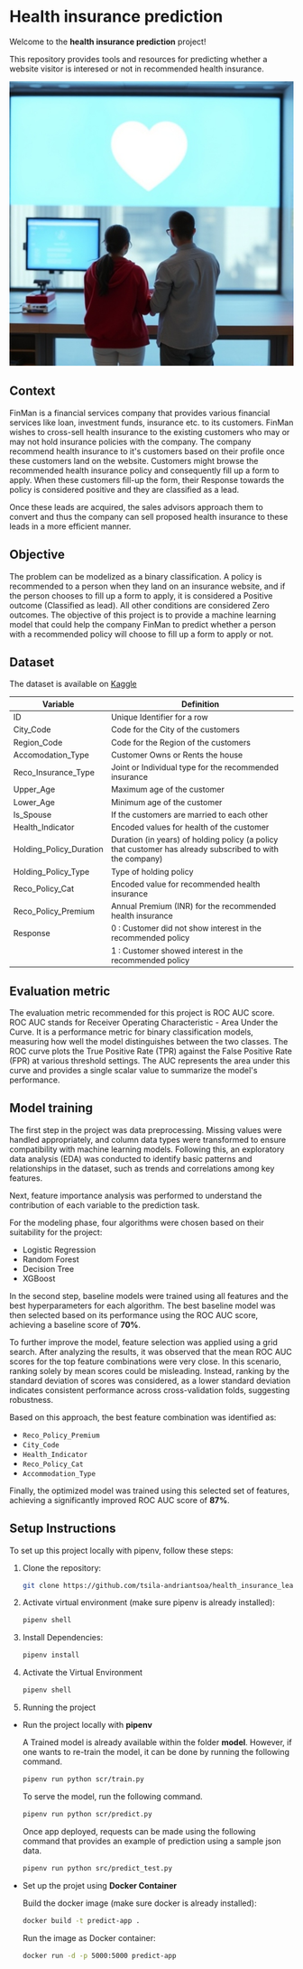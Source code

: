 # Health insurance prediction

Welcome to the **health insurance prediction** project! 

This repository provides tools and resources for predicting whether a website visitor is interesed or not in recommended health insurance.

![health insurrance](https://github.com/tsila-andriantsoa/health_insurance_lead_prediction/blob/main/img/health_insurance.jfif)

## Context

FinMan is a financial services company that provides various financial services like loan, investment funds, insurance etc. to its customers. 
FinMan wishes to cross-sell health insurance to the existing customers who may or may not hold insurance policies with the company. 
The company recommend health insurance to it's customers based on their profile once these customers land on the website. 
Customers might browse the recommended health insurance policy and consequently fill up a form to apply. 
When these customers fill-up the form, their Response towards the policy is considered positive and they are classified as a lead.

Once these leads are acquired, the sales advisors approach them to convert and thus the company can sell proposed health insurance to these leads in a more efficient manner.

## Objective

The problem can be modelized as a binary classification. 
A policy is recommended to a person when they land on an insurance website, and if the person chooses to fill up a form to apply, it is considered a Positive outcome (Classified as lead). All other conditions are considered Zero outcomes.
The objective of this project is to provide a machine learning model that could help the company FinMan to predict whether a person with a recommended policy will choose to fill up a form to apply or not.

## Dataset

The dataset is available on [Kaggle](https://www.kaggle.com/datasets/sureshmecad/health-insurance-lead-prediction)

| Variable | Definition |
|------------------|-----------------|
| ID   | Unique Identifier for a row |
| City_Code | Code for the City of the customers |
| Region_Code | Code for the Region of the customers |
| Accomodation_Type  | Customer Owns or Rents the house |
| Reco_Insurance_Type | Joint or Individual type for the recommended insurance |
| Upper_Age | Maximum age of the customer |
| Lower_Age   | Minimum age of the customer |
| Is_Spouse | If the customers are married to each other |
| Health_Indicator | Encoded values for health of the customer |
| Holding_Policy_Duration | Duration (in years) of holding policy (a policy that customer has already subscribed to with the company) |
| Holding_Policy_Type | Type of holding policy |
| Reco_Policy_Cat | Encoded value for recommended health insurance |
| Reco_Policy_Premium | Annual Premium (INR) for the recommended health insurance |
| Response | 0 : Customer did not show interest in the recommended policy |
| | 1 : Customer showed interest in the recommended policy |

## Evaluation metric

The evaluation metric recommended for this project is ROC AUC score. ROC AUC stands for Receiver Operating Characteristic - Area Under the Curve. 
It is a performance metric for binary classification models, measuring how well the model distinguishes between the two classes. 
The ROC curve plots the True Positive Rate (TPR) against the False Positive Rate (FPR) at various threshold settings. 
The AUC represents the area under this curve and provides a single scalar value to summarize the model's performance.

## Model training

The first step in the project was data preprocessing. Missing values were handled appropriately, and column data types were transformed to ensure compatibility with machine learning models. Following this, an exploratory data analysis (EDA) was conducted to identify basic patterns and relationships in the dataset, such as trends and correlations among key features.

Next, feature importance analysis was performed to understand the contribution of each variable to the prediction task.

For the modeling phase, four algorithms were chosen based on their suitability for the project:

- Logistic Regression
- Random Forest
- Decision Tree
- XGBoost

In the second step, baseline models were trained using all features and the best hyperparameters for each algorithm. The best baseline model was then selected based on its performance using the ROC AUC score, achieving a baseline score of **70%**.

To further improve the model, feature selection was applied using a grid search. After analyzing the results, it was observed that the mean ROC AUC scores for the top feature combinations were very close. In this scenario, ranking solely by mean scores could be misleading. Instead, ranking by the standard deviation of scores was considered, as a lower standard deviation indicates consistent performance across cross-validation folds, suggesting robustness.

Based on this approach, the best feature combination was identified as:

- `Reco_Policy_Premium`
- `City_Code`
- `Health_Indicator`
- `Reco_Policy_Cat`
- `Accommodation_Type`

Finally, the optimized model was trained using this selected set of features, achieving a significantly improved ROC AUC score of **87%**.

## Setup Instructions

To set up this project locally with pipenv, follow these steps:

1. Clone the repository:
   ```bash
   git clone https://github.com/tsila-andriantsoa/health_insurance_lead_prediction.git
   ```

2. Activate virtual environment (make sure pipenv is already installed):
   ```bash
   pipenv shell
   ```

3. Install Dependencies:
   ```bash
   pipenv install
   ```
    
4. Activate the Virtual Environment
   ```bash
   pipenv shell
   ```
   
5. Running the project

- Run the project locally with **pipenv**

  A Trained model is already available within the folder **model**. However, if one wants to re-train the model, it can be done by running the following command.
   ```bash
   pipenv run python scr/train.py
   ```
   
  To serve the model, run the following command.
   ```bash
   pipenv run python scr/predict.py
   ```
   
  Once app deployed, requests can be made using the following command that provides an example of prediction using a sample json data.
   ```bash
   pipenv run python src/predict_test.py
   ```
   
   
- Set up the projet using **Docker Container**

  Build the docker image (make sure docker is already installed):
   ```bash
   docker build -t predict-app .
   ```

  Run the image as Docker container:
   ```bash
   docker run -d -p 5000:5000 predict-app
   ```   
